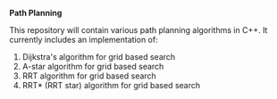 **Path Planning**

This repository will contain various path planning algorithms in C++.
It currently includes an implementation of:
1. Dijkstra's algorithm for grid based search
2. A-star algorithm for grid based search
3. RRT algorithm for grid based search
4. RRT* (RRT star) algorithm for grid based search
